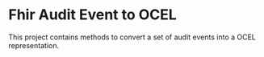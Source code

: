 # Fhir Audit Event to OCEL

This project contains methods to convert a set of audit events into a OCEL representation.
